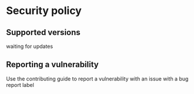 # Security policy

## Supported versions

waiting for updates

## Reporting a vulnerability

Use the contributing guide to report a vulnerability with an issue with a bug report label
